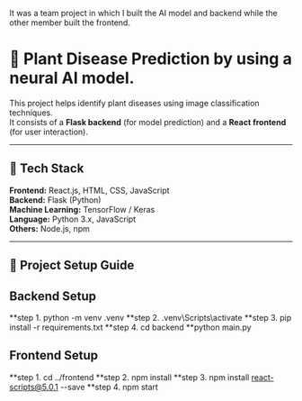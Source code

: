  It was a team project in which I built the AI model and backend while the other member built the frontend.

 # 🌿 Plant Disease Prediction by using a neural AI model.

This project helps identify plant diseases using image classification techniques.  
It consists of a **Flask backend** (for model prediction) and a **React frontend** (for user interaction).

---

## 🧰 Tech Stack

**Frontend:** React.js, HTML, CSS, JavaScript  
**Backend:** Flask (Python)  
**Machine Learning:** TensorFlow / Keras  
**Language:** Python 3.x, JavaScript  
**Others:** Node.js, npm

---

## 🚀 Project Setup Guide

## Backend Setup 
**step 1. python -m venv .venv
**step 2. .venv\Scripts\activate
**step 3. pip install -r requirements.txt
**step 4. cd backend
          **python main.py

## Frontend Setup
**step 1. cd ../frontend
**step 2. npm install
**step 3. npm install react-scripts@5.0.1 --save
**step 4. npm start




